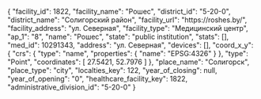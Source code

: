 {
    "facility_id": 1822,
    "facility_name": "Рошес",
    "district_id": "5-20-0",
    "district_name": "Солигорский район",
    "facility_url": "https:\/\/roshes.by\/",
    "facility_address": "ул. Северная",
    "facility_type": "Медицинский центр",
    "ap_1": "8",
    "name": "Рошес",
    "state": "public institution",
    "stats": [],
    "med_id": 10291343,
    "address": "ул. Северная",
    "devices": [],
    "coord_x_y": {
        "crs": {
            "type": "name",
            "properties": {
                "name": "EPSG:4326"
            }
        },
        "type": "Point",
        "coordinates": [
            27.5421,
            52.7976
        ]
    },
    "place_name": "Солигорск",
    "place_type": "city",
    "localties_key": 122,
    "year_of_closing": null,
    "year_of_opening": "0",
    "healthcare_facility_key": 1822,
    "administrative_division_id": "5-20-0"
}